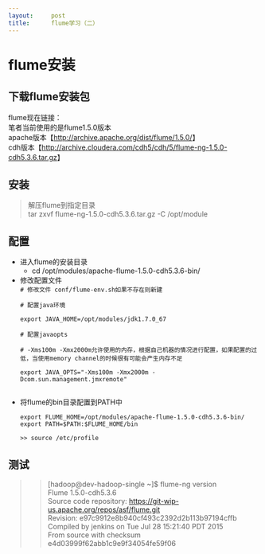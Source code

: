 ```yaml
---
layout:     post
title:      flume学习（二）
---
```

<div id="article_content" class="article_content clearfix csdn-tracking-statistics" data-pid="blog" data-mod="popu_307" data-dsm="post">
								            <div id="content_views" class="markdown_views prism-atom-one-dark">
							<!-- flowchart 箭头图标 勿删 -->
							<svg xmlns="http://www.w3.org/2000/svg" style="display: none;"><path stroke-linecap="round" d="M5,0 0,2.5 5,5z" id="raphael-marker-block" style="-webkit-tap-highlight-color: rgba(0, 0, 0, 0);"></path></svg>
							<h1 id="flume安装">flume安装</h1>

<h2 id="下载flume安装包">下载flume安装包</h2>

<p>flume现在链接： <br>
笔者当前使用的是flume1.5.0版本 <br>
apache版本【<a href="http://archive.apache.org/dist/flume/1.5.0/" rel="nofollow">http://archive.apache.org/dist/flume/1.5.0/</a>】 <br>
cdh版本【<a href="http://archive.cloudera.com/cdh5/cdh/5/flume-ng-1.5.0-cdh5.3.6.tar.gz" rel="nofollow">http://archive.cloudera.com/cdh5/cdh/5/flume-ng-1.5.0-cdh5.3.6.tar.gz</a>】</p>

<h2 id="安装">安装</h2>

<blockquote>
  <p>解压flume到指定目录 <br>
          tar zxvf flume-ng-1.5.0-cdh5.3.6.tar.gz -C /opt/module</p>
</blockquote>



<h2 id="配置">配置</h2>

<ul>
<li>进入flume的安装目录 <br>
<ul><li>cd /opt/modules/apache-flume-1.5.0-cdh5.3.6-bin/</li></ul></li>
<li>修改配置文件 <br>
<code># 修改文件 conf/flume-env.sh如果不存在则新建 <br>
# 配置java环境 <br>
export JAVA_HOME=/opt/modules/jdk1.7.0_67 <br>
# 配置javaopts <br>
# -Xms100m -Xmx2000m允许使用的内存，根据自己机器的情况进行配置，如果配置的过低，当使用memory channel的时候很有可能会产生内存不足 <br>
export JAVA_OPTS="-Xms100m -Xmx2000m -Dcom.sun.management.jmxremote" <br>
</code></li>
<li><p>将flume的bin目录配置到PATH中</p>

<pre class="prettyprint"><code class="language-#FLUME_HOME hljs bash"><span class="hljs-keyword">export</span> FLUME_HOME=/opt/modules/apache-flume-<span class="hljs-number">1.5</span>.<span class="hljs-number">0</span>-cdh5.<span class="hljs-number">3.6</span>-bin/
<span class="hljs-keyword">export</span> PATH=<span class="hljs-variable">$PATH</span>:<span class="hljs-variable">$FLUME_HOME</span>/bin

&gt;&gt; <span class="hljs-built_in">source</span> /etc/profile</code></pre></li>
</ul>

<h2 id="测试">测试</h2>

<blockquote>
  <blockquote>
    <p>[hadoop@dev-hadoop-single ~]$ flume-ng version <br>
    Flume 1.5.0-cdh5.3.6 <br>
    Source code repository: <a href="https://git-wip-us.apache.org/repos/asf/flume.git" rel="nofollow">https://git-wip-us.apache.org/repos/asf/flume.git</a> <br>
    Revision: e97c9912e8b940cf493c2392d2b113b97194cffb <br>
    Compiled by jenkins on Tue Jul 28 15:21:40 PDT 2015 <br>
    From source with checksum e4d03999f62abb1c9e9f34054fe59f06</p>
  </blockquote>
</blockquote>            </div>
						<link href="https://csdnimg.cn/release/phoenix/mdeditor/markdown_views-9e5741c4b9.css" rel="stylesheet">
                </div>